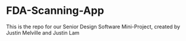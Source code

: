 # FDA-Scanning-App
This is the repo for our Senior Design Software Mini-Project, created by Justin Melville and Justin Lam

